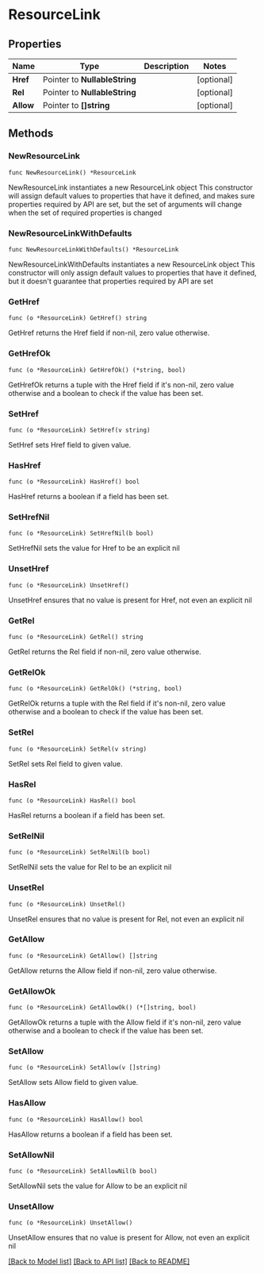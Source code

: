 # ResourceLink

## Properties

Name | Type | Description | Notes
------------ | ------------- | ------------- | -------------
**Href** | Pointer to **NullableString** |  | [optional] 
**Rel** | Pointer to **NullableString** |  | [optional] 
**Allow** | Pointer to **[]string** |  | [optional] 

## Methods

### NewResourceLink

`func NewResourceLink() *ResourceLink`

NewResourceLink instantiates a new ResourceLink object
This constructor will assign default values to properties that have it defined,
and makes sure properties required by API are set, but the set of arguments
will change when the set of required properties is changed

### NewResourceLinkWithDefaults

`func NewResourceLinkWithDefaults() *ResourceLink`

NewResourceLinkWithDefaults instantiates a new ResourceLink object
This constructor will only assign default values to properties that have it defined,
but it doesn't guarantee that properties required by API are set

### GetHref

`func (o *ResourceLink) GetHref() string`

GetHref returns the Href field if non-nil, zero value otherwise.

### GetHrefOk

`func (o *ResourceLink) GetHrefOk() (*string, bool)`

GetHrefOk returns a tuple with the Href field if it's non-nil, zero value otherwise
and a boolean to check if the value has been set.

### SetHref

`func (o *ResourceLink) SetHref(v string)`

SetHref sets Href field to given value.

### HasHref

`func (o *ResourceLink) HasHref() bool`

HasHref returns a boolean if a field has been set.

### SetHrefNil

`func (o *ResourceLink) SetHrefNil(b bool)`

 SetHrefNil sets the value for Href to be an explicit nil

### UnsetHref
`func (o *ResourceLink) UnsetHref()`

UnsetHref ensures that no value is present for Href, not even an explicit nil
### GetRel

`func (o *ResourceLink) GetRel() string`

GetRel returns the Rel field if non-nil, zero value otherwise.

### GetRelOk

`func (o *ResourceLink) GetRelOk() (*string, bool)`

GetRelOk returns a tuple with the Rel field if it's non-nil, zero value otherwise
and a boolean to check if the value has been set.

### SetRel

`func (o *ResourceLink) SetRel(v string)`

SetRel sets Rel field to given value.

### HasRel

`func (o *ResourceLink) HasRel() bool`

HasRel returns a boolean if a field has been set.

### SetRelNil

`func (o *ResourceLink) SetRelNil(b bool)`

 SetRelNil sets the value for Rel to be an explicit nil

### UnsetRel
`func (o *ResourceLink) UnsetRel()`

UnsetRel ensures that no value is present for Rel, not even an explicit nil
### GetAllow

`func (o *ResourceLink) GetAllow() []string`

GetAllow returns the Allow field if non-nil, zero value otherwise.

### GetAllowOk

`func (o *ResourceLink) GetAllowOk() (*[]string, bool)`

GetAllowOk returns a tuple with the Allow field if it's non-nil, zero value otherwise
and a boolean to check if the value has been set.

### SetAllow

`func (o *ResourceLink) SetAllow(v []string)`

SetAllow sets Allow field to given value.

### HasAllow

`func (o *ResourceLink) HasAllow() bool`

HasAllow returns a boolean if a field has been set.

### SetAllowNil

`func (o *ResourceLink) SetAllowNil(b bool)`

 SetAllowNil sets the value for Allow to be an explicit nil

### UnsetAllow
`func (o *ResourceLink) UnsetAllow()`

UnsetAllow ensures that no value is present for Allow, not even an explicit nil

[[Back to Model list]](../README.md#documentation-for-models) [[Back to API list]](../README.md#documentation-for-api-endpoints) [[Back to README]](../README.md)


